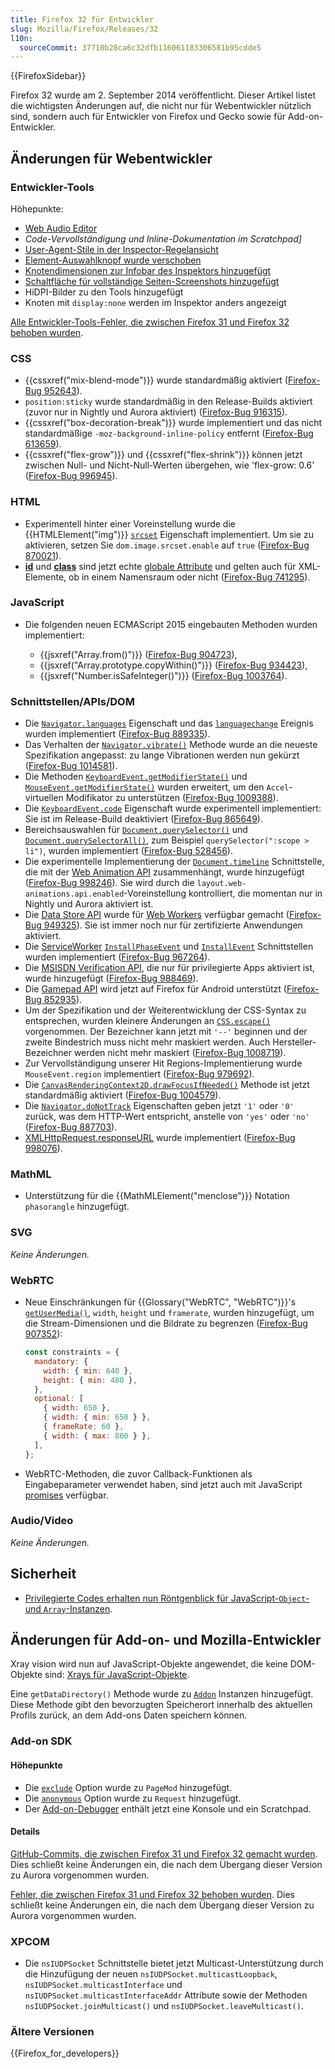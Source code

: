 ```yaml
---
title: Firefox 32 für Entwickler
slug: Mozilla/Firefox/Releases/32
l10n:
  sourceCommit: 37710b28ca6c32dfb116061183306581b95cdde5
---
```


{{FirefoxSidebar}}

Firefox 32 wurde am 2. September 2014 veröffentlicht. Dieser Artikel listet die wichtigsten Änderungen auf, die nicht nur für Webentwickler nützlich sind, sondern auch für Entwickler von Firefox und Gecko sowie für Add-on-Entwickler.

## Änderungen für Webentwickler

### Entwickler-Tools

Höhepunkte:

- [Web Audio Editor](https://firefox-source-docs.mozilla.org/devtools-user/web_audio_editor/index.html)
- _Code-Vervollständigung und Inline-Dokumentation im Scratchpad]_
- [User-Agent-Stile in der Inspector-Regelansicht](https://firefox-source-docs.mozilla.org/devtools-user/page_inspector/index.html#rules-view)
- [Element-Auswahlknopf wurde verschoben](https://firefox-source-docs.mozilla.org/devtools-user/page_inspector/index.html#firefox-32-onwards-2)
- [Knotendimensionen zur Infobar des Inspektors hinzugefügt](https://firefox-source-docs.mozilla.org/devtools-user/page_inspector/index.html#firefox-32-onwards)
- [Schaltfläche für vollständige Seiten-Screenshots hinzugefügt](https://firefox-source-docs.mozilla.org/devtools-user/tools_toolbox/index.html#extra-tools)
- HiDPI-Bilder zu den Tools hinzugefügt
- Knoten mit `display:none` werden im Inspektor anders angezeigt

[Alle Entwickler-Tools-Fehler, die zwischen Firefox 31 und Firefox 32 behoben wurden](https://bugzilla.mozilla.org/buglist.cgi?resolution=FIXED&classification=Client%20Software&chfieldto=2014-06-09&chfield=resolution&query_format=advanced&chfieldfrom=2014-04-28&chfieldvalue=FIXED&bug_status=RESOLVED&bug_status=VERIFIED&component=Developer%20Tools&component=Developer%20Tools%3A%203D%20View&component=Developer%20Tools%3A%20App%20Manager&component=Developer%20Tools%3A%20Canvas%20Debugger&component=Developer%20Tools%3A%20Console&component=Developer%20Tools%3A%20Debugger&component=Developer%20Tools%3A%20Framework&component=Developer%20Tools%3A%20Graphic%20Commandline%20and%20Toolbar&component=Developer%20Tools%3A%20Inspector&component=Developer%20Tools%3A%20Memory&component=Developer%20Tools%3A%20Netmonitor&component=Developer%20Tools%3A%20Object%20Inspector&component=Developer%20Tools%3A%20Profiler&component=Developer%20Tools%3A%20Responsive%20Mode&component=Developer%20Tools%3A%20Scratchpad&component=Developer%20Tools%3A%20Source%20Editor&component=Developer%20Tools%3A%20Style%20Editor&component=Developer%20Tools%3A%20User%20Stories&component=Developer%20Tools%3A%20WebGL%20Shader%20Editor&product=Firefox).

### CSS

- {{cssxref("mix-blend-mode")}} wurde standardmäßig aktiviert ([Firefox-Bug 952643](https://bugzil.la/952643)).
- `position:sticky` wurde standardmäßig in den Release-Builds aktiviert (zuvor nur in Nightly und Aurora aktiviert) ([Firefox-Bug 916315](https://bugzil.la/916315)).
- {{cssxref("box-decoration-break")}} wurde implementiert und das nicht standardmäßige `-moz-background-inline-policy` entfernt ([Firefox-Bug 613659](https://bugzil.la/613659)).
- {{cssxref("flex-grow")}} und {{cssxref("flex-shrink")}} können jetzt zwischen Null- und Nicht-Null-Werten übergehen, wie 'flex-grow: 0.6' ([Firefox-Bug 996945](https://bugzil.la/996945)).

### HTML

- Experimentell hinter einer Voreinstellung wurde die {{HTMLElement("img")}} [`srcset`](/de/docs/Web/HTML/Reference/Elements/img#srcset) Eigenschaft implementiert. Um sie zu aktivieren, setzen Sie `dom.image.srcset.enable` auf `true` ([Firefox-Bug 870021](https://bugzil.la/870021)).
- [**id**](/de/docs/Web/HTML/Reference/Global_attributes/id) und [**class**](/de/docs/Web/HTML/Reference/Global_attributes/class) sind jetzt echte [globale Attribute](/de/docs/Web/HTML/Reference/Global_attributes) und gelten auch für XML-Elemente, ob in einem Namensraum oder nicht ([Firefox-Bug 741295](https://bugzil.la/741295)).

### JavaScript

- Die folgenden neuen ECMAScript 2015 eingebauten Methoden wurden implementiert:

  - {{jsxref("Array.from()")}} ([Firefox-Bug 904723](https://bugzil.la/904723)),
  - {{jsxref("Array.prototype.copyWithin()")}} ([Firefox-Bug 934423](https://bugzil.la/934423)),
  - {{jsxref("Number.isSafeInteger()")}} ([Firefox-Bug 1003764](https://bugzil.la/1003764)).

### Schnittstellen/APIs/DOM

- Die [`Navigator.languages`](/de/docs/Web/API/Navigator/languages) Eigenschaft und das [`languagechange`](/de/docs/Web/API/Window/languagechange_event) Ereignis wurden implementiert ([Firefox-Bug 889335](https://bugzil.la/889335)).
- Das Verhalten der [`Navigator.vibrate()`](/de/docs/Web/API/Navigator/vibrate) Methode wurde an die neueste Spezifikation angepasst: zu lange Vibrationen werden nun gekürzt ([Firefox-Bug 1014581](https://bugzil.la/1014581)).
- Die Methoden [`KeyboardEvent.getModifierState()`](/de/docs/Web/API/KeyboardEvent/getModifierState) und [`MouseEvent.getModifierState()`](/de/docs/Web/API/MouseEvent/getModifierState) wurden erweitert, um den `Accel`-virtuellen Modifikator zu unterstützen ([Firefox-Bug 1009388](https://bugzil.la/1009388)).
- Die [`KeyboardEvent.code`](/de/docs/Web/API/KeyboardEvent/code) Eigenschaft wurde experimentell implementiert: Sie ist im Release-Build deaktiviert ([Firefox-Bug 865649](https://bugzil.la/865649)).
- Bereichsauswahlen für [`Document.querySelector()`](/de/docs/Web/API/Document/querySelector) und [`Document.querySelectorAll()`](/de/docs/Web/API/Document/querySelectorAll), zum Beispiel `querySelector(":scope > li")`, wurden implementiert ([Firefox-Bug 528456](https://bugzil.la/528456)).
- Die experimentelle Implementierung der [`Document.timeline`](/de/docs/Web/API/Document/timeline) Schnittstelle, die mit der [Web Animation API](https://drafts.fxtf.org/web-animations/) zusammenhängt, wurde hinzugefügt ([Firefox-Bug 998246](https://bugzil.la/998246)). Sie wird durch die `layout.web-animations.api.enabled`-Voreinstellung kontrolliert, die momentan nur in Nightly und Aurora aktiviert ist.
- Die [Data Store API](/de/docs/Web/API/Data_Store_API) wurde für [Web Workers](/de/docs/Web/API/Web_Workers_API/Using_web_workers) verfügbar gemacht ([Firefox-Bug 949325](https://bugzil.la/949325)). Sie ist immer noch nur für zertifizierte Anwendungen aktiviert.
- Die [ServiceWorker](/de/docs/Web/API/Service_Worker_API) [`InstallPhaseEvent`](/de/docs/Web/API/InstallPhaseEvent) und [`InstallEvent`](/de/docs/Web/API/InstallEvent) Schnittstellen wurden implementiert ([Firefox-Bug 967264](https://bugzil.la/967264)).
- Die [MSISDN Verification API](/de/docs/Web/API/MSISDN_Verification_API), die nur für privilegierte Apps aktiviert ist, wurde hinzugefügt ([Firefox-Bug 988469](https://bugzil.la/988469)).
- Die [Gamepad API](/de/docs/Web/API/Gamepad_API) wird jetzt auf Firefox für Android unterstützt ([Firefox-Bug 852935](https://bugzil.la/852935)).
- Um der Spezifikation und der Weiterentwicklung der CSS-Syntax zu entsprechen, wurden kleinere Änderungen an [`CSS.escape()`](/de/docs/Web/API/CSS/escape_static) vorgenommen. Der Bezeichner kann jetzt mit `'--'` beginnen und der zweite Bindestrich muss nicht mehr maskiert werden. Auch Hersteller-Bezeichner werden nicht mehr maskiert ([Firefox-Bug 1008719](https://bugzil.la/1008719)).
- Zur Vervollständigung unserer Hit Regions-Implementierung wurde `MouseEvent.region` implementiert ([Firefox-Bug 979692](https://bugzil.la/979692)).
- Die [`CanvasRenderingContext2D.drawFocusIfNeeded()`](/de/docs/Web/API/CanvasRenderingContext2D/drawFocusIfNeeded) Methode ist jetzt standardmäßig aktiviert ([Firefox-Bug 1004579](https://bugzil.la/1004579)).
- Die [`Navigator.doNotTrack`](/de/docs/Web/API/Navigator/doNotTrack) Eigenschaften geben jetzt `'1'` oder `'0'` zurück, was dem HTTP-Wert entspricht, anstelle von `'yes'` oder `'no'` ([Firefox-Bug 887703](https://bugzil.la/887703)).
- [XMLHttpRequest.responseURL](/de/docs/Web/API/XMLHttpRequest/responseURL) wurde implementiert ([Firefox-Bug 998076](https://bugzil.la/998076)).

### MathML

- Unterstützung für die {{MathMLElement("menclose")}} Notation `phasorangle` hinzugefügt.

### SVG

_Keine Änderungen._

### WebRTC

- Neue Einschränkungen für {{Glossary("WebRTC", "WebRTC")}}'s [`getUserMedia()`](/de/docs/Web/API/NavigatorUserMedia/getUserMedia), `width`, `height` und `framerate`, wurden hinzugefügt, um die Stream-Dimensionen und die Bildrate zu begrenzen ([Firefox-Bug 907352](https://bugzil.la/907352)):

  ```js
  const constraints = {
    mandatory: {
      width: { min: 640 },
      height: { min: 480 },
    },
    optional: [
      { width: 650 },
      { width: { min: 650 } },
      { frameRate: 60 },
      { width: { max: 800 } },
    ],
  };
  ```

- WebRTC-Methoden, die zuvor Callback-Funktionen als Eingabeparameter verwendet haben, sind jetzt auch mit JavaScript [promises](/de/docs/Web/JavaScript/Reference/Global_Objects/Promise) verfügbar.

### Audio/Video

_Keine Änderungen._

## Sicherheit

- [Privilegierte Codes erhalten nun Röntgenblick für JavaScript-`Object`- und `Array`-Instanzen](https://firefox-source-docs.mozilla.org/dom/scriptSecurity/xray_vision.html#xray-semantics-for-object-and-array).

## Änderungen für Add-on- und Mozilla-Entwickler

Xray vision wird nun auf JavaScript-Objekte angewendet, die keine DOM-Objekte sind: [Xrays für JavaScript-Objekte](https://firefox-source-docs.mozilla.org/dom/scriptSecurity/xray_vision.html#xrays-for-javascript-objects).

Eine `getDataDirectory()` Methode wurde zu [`Addon`](/de/docs/Mozilla/Add-ons/Add-on_Manager/Addon) Instanzen hinzugefügt. Diese Methode gibt den bevorzugten Speicherort innerhalb des aktuellen Profils zurück, an dem Add-ons Daten speichern können.

### Add-on SDK

#### Höhepunkte

- Die [`exclude`](/de/docs/Mozilla/Add-ons/SDK/High-Level_APIs/page-mod#pagemod%28options%29) Option wurde zu `PageMod` hinzugefügt.
- Die [`anonymous`](/de/docs/Mozilla/Add-ons/SDK/High-Level_APIs/request#request%28options%29) Option wurde zu `Request` hinzugefügt.
- Der [Add-on-Debugger](/de/docs/Mozilla/Add-ons/Add-on_Debugger) enthält jetzt eine Konsole und ein Scratchpad.

#### Details

[GitHub-Commits, die zwischen Firefox 31 und Firefox 32 gemacht wurden](https://github.com/mozilla/addon-sdk/compare/firefox31...firefox32). Dies schließt keine Änderungen ein, die nach dem Übergang dieser Version zu Aurora vorgenommen wurden.

[Fehler, die zwischen Firefox 31 und Firefox 32 behoben wurden](https://bugzilla.mozilla.org/buglist.cgi?resolution=FIXED&chfieldto=2014-06-09&chfield=resolution&query_format=advanced&chfieldfrom=2014-04-28&chfieldvalue=FIXED&bug_status=RESOLVED&bug_status=VERIFIED&bug_status=CLOSED&product=Add-on%20SDK&list_id=10493962). Dies schließt keine Änderungen ein, die nach dem Übergang dieser Version zu Aurora vorgenommen wurden.

### XPCOM

- Die `nsIUDPSocket` Schnittstelle bietet jetzt Multicast-Unterstützung durch die Hinzufügung der neuen `nsIUDPSocket.multicastLoopback`, `nsIUDPSocket.multicastInterface` und `nsIUDPSocket.multicastInterfaceAddr` Attribute sowie der Methoden `nsIUDPSocket.joinMulticast()` und `nsIUDPSocket.leaveMulticast()`.

### Ältere Versionen

{{Firefox_for_developers}}
